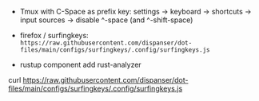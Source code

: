 - Tmux with C-Space as prefix key: settings -> keyboard -> shortcuts -> input sources -> disable ^-space (and ^-shift-space)

- firefox / surfingkeys: `https://raw.githubusercontent.com/dispanser/dot-files/main/configs/surfingkeys/.config/surfingkeys.js`
- rustup component add rust-analyzer

curl https://raw.githubusercontent.com/dispanser/dot-files/main/configs/surfingkeys/.config/surfingkeys.js
